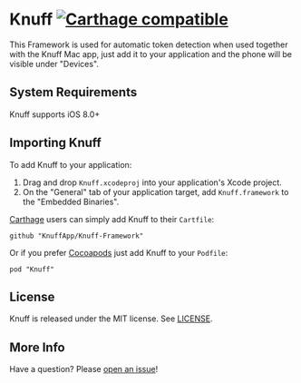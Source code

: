 # Knuff [![Carthage compatible](https://img.shields.io/badge/Carthage-compatible-4BC51D.svg?style=flat)](https://github.com/Carthage/Carthage)

This Framework is used for automatic token detection when used together with the Knuff Mac app, just add it to your application and the phone will be visible under "Devices".

## System Requirements

Knuff supports iOS 8.0+

## Importing Knuff

To add Knuff to your application:

 1. Drag and drop `Knuff.xcodeproj` into your application's Xcode project.
 1. On the "General" tab of your application target, add `Knuff.framework` to the "Embedded Binaries".

[Carthage](https://github.com/Carthage/Carthage) users can simply add Knuff to their `Cartfile`:
```
github "KnuffApp/Knuff-Framework"
```

Or if you prefer [Cocoapods](https://cocoapods.org) just add Knuff to your `Podfile`:
```
pod "Knuff"
```

## License

Knuff is released under the MIT license. See
[LICENSE](https://github.com/KnuffApp/Knuff-Framework/blob/master/LICENSE).

## More Info

Have a question? Please [open an issue](https://github.com/KnuffApp/Knuff-Framework/issues/new)!
